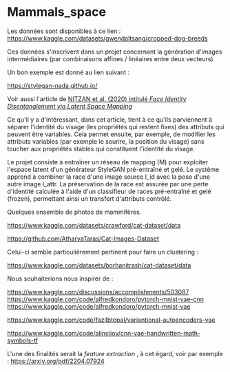 # Mammals_space

Les données sont disponibles à ce lien : https://www.kaggle.com/datasets/gwendaltsang/cropped-dog-breeds

Ces données s'inscrivent dans un projet concernant la génération d'images intermédiaires (par combinaisons affines / linéaires entre deux vecteurs)

Un bon exemple est donné au lien suivant :

https://stylegan-nada.github.io/

Voir aussi l'article de [NITZAN et al. (2020) intitulé _Face Identity Disentanglement via Latent Space Mapping_](https://arxiv.org/abs/2005.07728)

Ce qu'il y a d'intéressant, dans cet article, tient à ce qu'ils parviennent à séparer l'identité du visage (les propriétés qui restent fixes) des attributs qui peuvent être variables. Cela permet ensuite, par exemple, de modifier les attributs variables (par exemple le sourire, la position du visage) sans toucher aux propriétés stables qui constituent l'identité du visage.

Le projet consiste à entraîner un réseau de mapping (M) pour exploiter l'espace latent d'un générateur StyleGAN pré-entraîné et gelé. Le système apprend à combiner la race d'une image source I_id avec la pose d'une autre image I_attr. La préservation de la race est assurée par une perte d'identité calculée à l'aide d'un classifieur de races pré-entraîné et gelé (frozen), permettant ainsi un transfert d'attributs contrôlé.


Quelques ensemble de photos de mammifères.

https://www.kaggle.com/datasets/crawford/cat-dataset/data

https://github.com/AtharvaTaras/Cat-Images-Dataset

Celui-ci semble particulièrement pertinent pour faire un clustering :

https://www.kaggle.com/datasets/borhanitrash/cat-dataset/data

Nous souhaiterions nous inspirer de :

https://www.kaggle.com/discussions/accomplishments/503087
https://www.kaggle.com/code/alfredkondoro/pytorch-mnist-vae-cnn
https://www.kaggle.com/code/alfredkondoro/pytorch-mnist-vae


https://www.kaggle.com/code/fazilbtopal/variantional-autoencoders-vae

https://www.kaggle.com/code/alincijov/cnn-vae-handwritten-math-symbols-tf

L'une des finalités serait la _feature extraction_ , à cet égard, voir par exemple : https://arxiv.org/pdf/2204.07924

